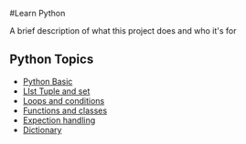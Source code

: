 
#Learn Python

A brief description of what this project does and who it's for


## Python Topics

 - [Python Basic](https://github.com/LalitAswal/python_fcourse/blob/main/Python_Basics.ipynb)
 - [LIst Tuple and set](https://github.com/LalitAswal/python_fcourse/blob/main/List%20tupple%20and%20set%20.ipynb)
 - [Loops and conditions](https://github.com/LalitAswal/python_fcourse/blob/main/Loops%20and%20if%20else%20condition.ipynb)
 - [Functions and classes](https://github.com/LalitAswal/python_fcourse/blob/main/Functions%20and%20classes.ipynb)
 - [Expection handling](https://github.com/LalitAswal/python_fcourse/blob/main/Exception%20Handing%20.ipynb)
 - [Dictionary](https://github.com/LalitAswal/python_course/blob/main/Dictionary.ipynb)
